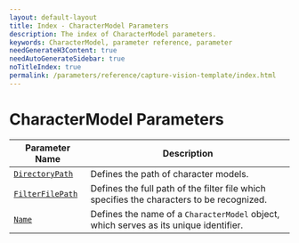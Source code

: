 ```yaml
---
layout: default-layout
title: Index - CharacterModel Parameters
description: The index of CharacterModel parameters.
keywords: CharacterModel, parameter reference, parameter
needGenerateH3Content: true
needAutoGenerateSidebar: true
noTitleIndex: true
permalink: /parameters/reference/capture-vision-template/index.html
---
```


# CharacterModel Parameters

| Parameter Name | Description |
| -------------------- | ----------- |
| [`DirectoryPath`](directory-path.md) | Defines the path of character models. |
| [`FilterFilePath`](filter-file-path.md) | Defines the full path of the filter file which specifies the characters to be recognized. |
| [`Name`](name.md) | Defines the name of a `CharacterModel` object, which serves as its unique identifier. |
